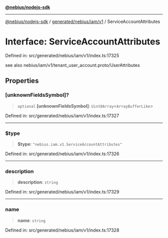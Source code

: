 [**@nebius/nodejs-sdk**](../../../../../README.md)

***

[@nebius/nodejs-sdk](../../../../../README.md) / [generated/nebius/iam/v1](../README.md) / ServiceAccountAttributes

# Interface: ServiceAccountAttributes

Defined in: src/generated/nebius/iam/v1/index.ts:17325

see also nebius/iam/v1/tenant_user_account.proto/UserAttributes

## Properties

### \[unknownFieldsSymbol\]?

> `optional` **\[unknownFieldsSymbol\]**: `Uint8Array`\<`ArrayBufferLike`\>

Defined in: src/generated/nebius/iam/v1/index.ts:17327

***

### $type

> **$type**: `"nebius.iam.v1.ServiceAccountAttributes"`

Defined in: src/generated/nebius/iam/v1/index.ts:17326

***

### description

> **description**: `string`

Defined in: src/generated/nebius/iam/v1/index.ts:17329

***

### name

> **name**: `string`

Defined in: src/generated/nebius/iam/v1/index.ts:17328
